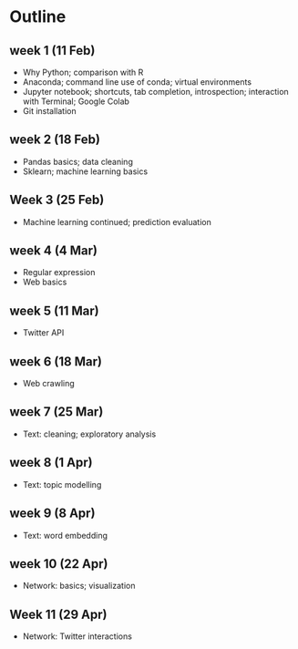 # Outline

## week 1 (11 Feb)
- Why Python; comparison with R
- Anaconda; command line use of conda; virtual environments
- Jupyter notebook; shortcuts, tab completion, introspection; interaction with Terminal; Google Colab
- Git installation


## week 2 (18 Feb)
- Pandas basics; data cleaning 
- Sklearn; machine learning basics


## Week 3 (25 Feb)
- Machine learning continued; prediction evaluation

## week 4 (4 Mar) 
- Regular expression 
- Web basics 

## week 5 (11 Mar) 
- Twitter API

## week 6 (18 Mar)
- Web crawling

## week 7 (25 Mar)
- Text: cleaning; exploratory analysis

## week 8 (1 Apr)
- Text: topic modelling

## week 9 (8 Apr)
- Text: word embedding 

## week 10 (22 Apr)
- Network: basics; visualization 

## Week 11 (29 Apr)
- Network: Twitter interactions



